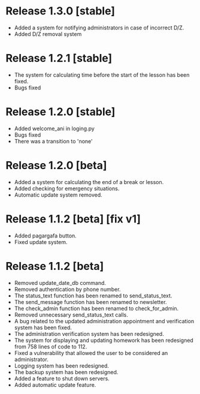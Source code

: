 # Release 1.3.0 [stable]
- Added a system for notifying administrators in case of incorrect D/Z.
- Added D/Z removal system

# Release 1.2.1 [stable]
- The system for calculating time before the start of the lesson has been fixed.
- Bugs fixed

# Release 1.2.0 [stable]
- Added welcome_ani in loging.py
- Bugs fixed
- There was a transition to 'none'

# Release 1.2.0 [beta]
- Added a system for calculating the end of a break or lesson.
- Added checking for emergency situations.
- Automatic update system removed.

# Release 1.1.2 [beta] \[fix v1\]
- Added pagargafa button.
- Fixed update system.

# Release 1.1.2 [beta]
- Removed update_date_db command.
- Removed authentication by phone number.
- The status_text function has been renamed to send_status_text.
- The send_message function has been renamed to newsletter.
- The check_admin function has been renamed to check_for_admin.
- Removed unnecessary send_status_text calls.
- A bug related to the updated administration appointment and verification system has been fixed.
- The administration verification system has been redesigned.
- The system for displaying and updating homework has been redesigned from 758 lines of code to 112.
- Fixed a vulnerability that allowed the user to be considered an administrator.
- Logging system has been redesigned.
- The backup system has been redesigned.
- Added a feature to shut down servers.
- Added automatic update feature.